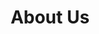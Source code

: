 ---
title : "About Us"
description : "this is meta description"
layout : "about"
draft : false

about_us_:
  title: "Business Loans <br> For Daily Expenses"
  subtitle: "About Wallet"
  image: "/images/about/about-11.jpg"
  content: "Lorem ipsum dolor sit amet, consectetur adipisicing elit, sed do eiusmod tempor incididunt ut labore et dolore magna aliqua. Ut enim ad minim veniam, quis nostrud exercitation ullamco laboris nisi ut aliquip ex ea commodo consequat. Duis aute irure dolor in reprehenderit in voluptate velit esse cillum dolore eu fugiat nulla pariatur.
  

  Ut enim ad minim veniam, quis nostrud exercitation ullamco laboris nisi ut aliquip ex ea commodo consequat. Duis aute irure dolor in reprehenderit in voluptate velit esse cillum dolore eu fugiat nulla pariatur."

  
who_we_are:
  title: "Who We Are?"
  lead: "Insight loan advisors is completely independent loan advising service and our directory of lenders gives you all the information lorem ipsums sitamets."
  content: "Lorem ipsum dolor sit amet, consectetur adipiscing elit. Consv peent esque urna. Ac eu fringilla intea dger egadv estas ut. Sed vulutate aenean nunc quis a urna morbi id vitae. Vulpuate nisl"
  
what_we_offer:
  title: "What We Offer?"
  lead: "Our loan sanction is one of the quicke with eas documentation and doorstep lorem ipsum serviceullam dolor sitisi."
  content: "  
  
  * Habit building in essential steps choose habit

  * Get an overview of Habit Calendars Latest Posts

  * Start building habit with Habitify on platform
  
  "


############# Feature ####################
feature:
- name: "Quick Decision"
  icon: "fas fa-mouse-pointer"
  content: "Begin the process when it is convenient for you"
  
- name: "Submit Your Info"
  icon: "fas fa-file-alt"
  content: "Begin the process when it is convenient for you"
  
- name: "Funds To You"
  icon: "fas fa-briefcase"
  content: "Begin the process when it is convenient for you"
  

############# Core Value ####################
core_value:
  title: "Our Core Values"
  subtitle: "Values Wr Provide"
  content: "Lorem ipsum dolor sit amet, consectetur adipiscing elit. Consv allis quam aliquet integer eget magna ullam corper intesager peent esque urna. Sed vulutate aenean nunc quis a urna morbi id vitae. Vulpuate nisl 


  sed morbi sit ut placerat eges aeftas et. Pellen tesque tristisque magnis augue gravida pulvinar placerat. Tellus massa pretra scelerisque leo. In volutpat arcu nunc nisl et, viverra faucisfbus egestas. In habitasse sagittis, convallis ut commodo amet."
  core_value_item:
  - name: "Authentic"
    content: "Lorem ipsum dolor sit aamet, ctetur adsipis cing elit. Lacaus"
    
  - name: "Empathetic"
    content: "Lorem ipsum dolor sit aamet, ctetur adsipis cing elit. Lacaus"
    
  - name: "All Improving"
    content: "Lorem ipsum dolor sit aamet, ctetur adsipis cing elit. Lacaus"
    
  - name: "User-Focused"
    content: "Lorem ipsum dolor sit aamet, ctetur adsipis cing elit. Lacaus"



################# Team ###################
team:
  title: "People Behind Us"
  subtitle: "Questions You Have"
  description: "Lorem ipsum dolor sit amet, consectetur adipiscing . egestas <br> cursus pellentesque dignissim dui, congue. Vel etiam ut"

  team_member:
  - name: "Scarlet Pena"
    designation: "Instructor"
    image: "/images/about/team-1.jpg"
    social:
    - name: "facebook"
      icon: "fab fa-facebook"
      link: "#"
      
    - name: "twitter"
      icon: "fab fa-twitter"
      link: "#"
      
    - name: "instagram"
      icon: "fab fa-instagram"
      link: "#"
      
  - name: "Claire Simmmons"
    designation: "Founder"
    image: "/images/about/team-2.jpg"
    social:
    - name: "facebook"
      icon: "fab fa-facebook"
      link: "#"
      
    - name: "twitter"
      icon: "fab fa-twitter"
      link: "#"
      
    - name: "instagram"
      icon: "fab fa-instagram"
      link: "#"


  - name: "Leslie Pena"
    designation: "Director"
    image: "/images/about/team-3.jpg"
    social:
    - name: "facebook"
      icon: "fab fa-facebook"
      link: "#"
      
    - name: "twitter"
      icon: "fab fa-twitter"
      link: "#"
      
    - name: "instagram"
      icon: "fab fa-instagram"
      link: "#"


  - name: "Scarlet Pena"
    designation: "Instructor"
    image: "/images/about/team-1.jpg"
    social:
    - name: "facebook"
      icon: "fab fa-facebook"
      link: "#"
      
    - name: "twitter"
      icon: "fab fa-twitter"
      link: "#"
      
    - name: "instagram"
      icon: "fab fa-instagram"
      link: "#"


---